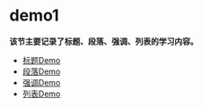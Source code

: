 # demo1
**该节主要记录了标题、段落、强调、列表的学习内容。**

- [标题Demo](headerline.md)
- [段落Demo](paragraph.md)
- [强调Demo](emphasize.md)
- [列表Demo](unordered_list.md)
